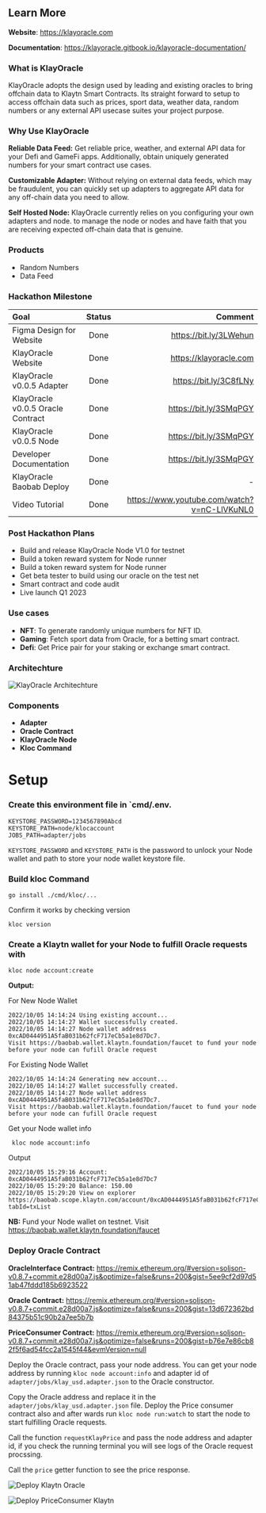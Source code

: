 ## Learn More

**Website**: https://klayoracle.com

**Documentation**: https://klayoracle.gitbook.io/klayoracle-documentation/

### What is KlayOracle

KlayOracle adopts the design used by leading and existing oracles to bring offchain data to Klaytn Smart Contracts. Its straight forward to setup to access offchain data such as prices, sport data, weather data, random numbers or any external API usecase suites your project purpose.

### Why Use KlayOracle

**Reliable Data Feed:** Get reliable price, weather, and external API data for your Defi and GameFi apps. Additionally, obtain uniquely generated numbers for your smart contract use cases.

**Customizable Adapter:** Without relying on external data feeds, which may be fraudulent, you can quickly set up adapters to aggregate API data for any off-chain data you need to allow.

**Self Hosted Node:** KlayOracle currently relies on you configuring your own adapters and node. to manage the node or nodes and have faith that you are receiving expected off-chain data that is genuine.

### Products

- Random Numbers
- Data Feed

### Hackathon Milestone

| Goal      | Status | Comment     |
| :---        |    :----:   |          ---: |
| Figma Design for Website      | Done      | https://bit.ly/3LWehun    |
| KlayOracle Website   | Done        | https://klayoracle.com      |
| KlayOracle v0.0.5 Adapter   | Done        | https://bit.ly/3C8fLNy      |
| KlayOracle v0.0.5 Oracle Contract   | Done        | https://bit.ly/3SMqPGY      |
| KlayOracle v0.0.5 Node   | Done        | https://bit.ly/3SMqPGY      |
| Developer Documentation   | Done        | https://bit.ly/3SMqPGY      |
| KlayOracle Baobab Deploy   | Done        | -      |
| Video Tutorial   | Done        | https://www.youtube.com/watch?v=nC-LlVKuNL0      |

### Post Hackathon Plans
- Build and release KlayOracle Node V1.0 for testnet
- Build a token reward system for Node runner
- Build a token reward system for Node runner
- Get beta tester to build using our oracle on the test net
- Smart contract and code audit
- Live launch Q1 2023


### Use cases
- **NFT**: To generate randomly unique numbers for NFT ID.
- **Gaming**: Fetch sport data from Oracle, for a betting smart contract.
- **Defi**: Get Price pair for your staking or exchange smart contract.

### Architechture
![KlayOracle Architechture](https://www.klayoracle.com/images/define.png)

### Components
- **Adapter**
- **Oracle Contract**
- **KlayOracle Node**
- **Kloc Command**


# Setup

### Create this environment file in `cmd/.env.

```dotenv
KEYSTORE_PASSWORD=1234567890Abcd
KEYSTORE_PATH=node/klocaccount
JOBS_PATH=adapter/jobs
```

`KEYSTORE_PASSWORD` and `KEYSTORE_PATH` is the password to unlock your Node wallet and path to store your node wallet keystore file.

### Build kloc Command

```console
go install ./cmd/kloc/...
```

Confirm it works by checking version

```console
kloc version
```

### Create a Klaytn wallet for your Node to fulfill Oracle requests with

```console
kloc node account:create
```

**Output:**

For New Node Wallet

```console
2022/10/05 14:14:24 Using existing account...
2022/10/05 14:14:27 Wallet successfully created.
2022/10/05 14:14:27 Node wallet address 0xcAD0444951A5faB031b62fcF717eCb5a1e8d7Dc7. 
Visit https://baobab.wallet.klaytn.foundation/faucet to fund your node before your node can fufill Oracle request
```

For Existing Node Wallet

```console
2022/10/05 14:14:24 Generating new account...
2022/10/05 14:14:27 Wallet successfully created.
2022/10/05 14:14:27 Node wallet address 0xcAD0444951A5faB031b62fcF717eCb5a1e8d7Dc7. 
Visit https://baobab.wallet.klaytn.foundation/faucet to fund your node before your node can fufill Oracle request

```

Get your Node wallet info

```console
 kloc node account:info
```

Output

```console
2022/10/05 15:29:16 Account: 0xcAD0444951A5faB031b62fcF717eCb5a1e8d7Dc7
2022/10/05 15:29:20 Balance: 150.00
2022/10/05 15:29:20 View on explorer https://baobab.scope.klaytn.com/account/0xcAD0444951A5faB031b62fcF717eCb5a1e8d7Dc7?tabId=txList
```

**NB:** Fund your Node wallet on testnet. Visit https://baobab.wallet.klaytn.foundation/faucet


### Deploy Oracle Contract

**OracleInterface Contract:** https://remix.ethereum.org/#version=soljson-v0.8.7+commit.e28d00a7.js&optimize=false&runs=200&gist=5ee9cf2d97d51ab47fddd185b6923522

**Oracle Contract:** https://remix.ethereum.org/#version=soljson-v0.8.7+commit.e28d00a7.js&optimize=false&runs=200&gist=13d672362bd84375b51c90b2a7ee5b7b

**PriceConsumer Contract:** https://remix.ethereum.org/#version=soljson-v0.8.7+commit.e28d00a7.js&optimize=false&runs=200&gist=b76e7e86cb82f5f6ad54fcc2a1545f44&evmVersion=null

Deploy the Oracle contract, pass your node address. You can get your node address by running `kloc node account:info` and adapter id of `adapter/jobs/klay_usd.adapter.json` to the Oracle constructor.

Copy the Oracle address and replace it in the `adapter/jobs/klay_usd.adapter.json` file. Deploy the Price consumer contract also and after wards run `kloc node run:watch` to start the node to start fulfilling Oracle requests.

Call the function `requestKlayPrice` and pass the node address and adapter id, if you check the running terminal you will see logs of the Oracle request procssing.

Call the `price` getter function to see the price response.


![Deploy Klaytn Oracle](https://github.com/alofeoluwafemi/klay-oracle/blob/development/docs/img/Screenshot-57.png)

![Deploy PriceConsumer Klaytn](https://github.com/alofeoluwafemi/klay-oracle/blob/development/docs/img/Screenshot-47.png)
